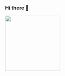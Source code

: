 ### Hi there 👋

<!--
**gabrielcipriano/gabrielcipriano** is a ✨ _special_ ✨ repository because its `README.md` (this file) appears on your GitHub profile.

Here are some ideas to get you started:

- 🔭 I’m currently working on ...
- 🌱 I’m currently learning ...
- 👯 I’m looking to collaborate on ...
- 🤔 I’m looking for help with ...
- 💬 Ask me about ...
- 📫 How to reach me: ...
- 😄 Pronouns: ...
- ⚡ Fun fact: ...
-->

<div>
  <a href="https://github.com/gabrielcipriano">
  <img height="180em" align="center" src="https://github-readme-stats.vercel.app/api?username=gabrielcipriano&count_private=true&show_icons=true&theme=nord" />
</div>

